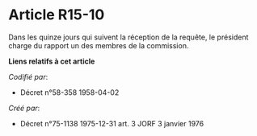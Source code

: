 # Article R15-10

Dans les quinze jours qui suivent la réception de la requête, le président charge du rapport un des membres de la commission.

**Liens relatifs à cet article**

_Codifié par_:

  - Décret n°58-358 1958-04-02

_Créé par_:

  - Décret n°75-1138 1975-12-31 art. 3 JORF 3 janvier 1976
